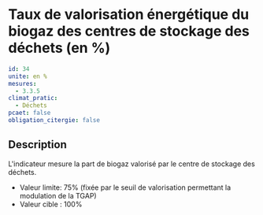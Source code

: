 # Taux de valorisation énergétique du biogaz des centres de stockage des déchets (en %)
```yaml
id: 34
unite: en %
mesures:
  - 3.3.5
climat_pratic:
  - Déchets
pcaet: false
obligation_citergie: false
```
## Description
L'indicateur mesure la part de biogaz valorisé par le centre de stockage des déchets. 
- Valeur limite: 75% (fixée par le seuil de valorisation permettant la modulation de la TGAP) 
- Valeur cible : 100%



